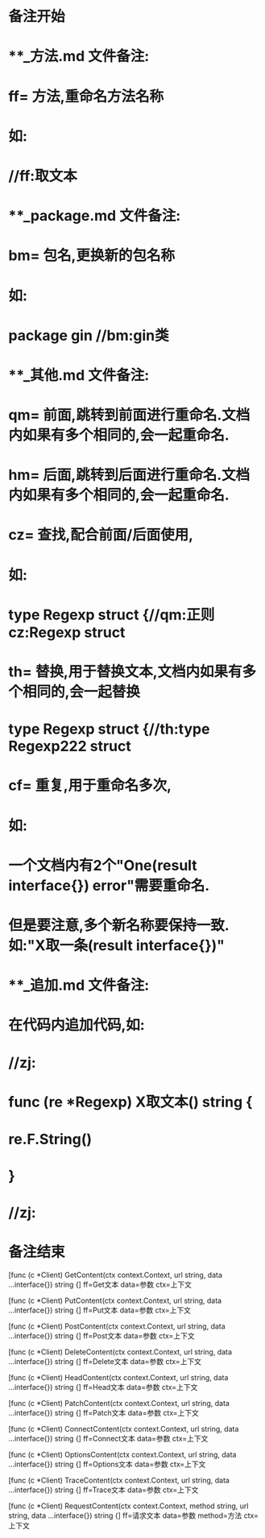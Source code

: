 # 备注开始
# **_方法.md 文件备注:
# ff= 方法,重命名方法名称
# 如:
# //ff:取文本

# **_package.md 文件备注:
# bm= 包名,更换新的包名称 
# 如: 
# package gin //bm:gin类

# **_其他.md 文件备注:
# qm= 前面,跳转到前面进行重命名.文档内如果有多个相同的,会一起重命名.
# hm= 后面,跳转到后面进行重命名.文档内如果有多个相同的,会一起重命名.
# cz= 查找,配合前面/后面使用,
# 如:
# type Regexp struct {//qm:正则 cz:Regexp struct
#
# th= 替换,用于替换文本,文档内如果有多个相同的,会一起替换
# type Regexp struct {//th:type Regexp222 struct
#
# cf= 重复,用于重命名多次,
# 如: 
# 一个文档内有2个"One(result interface{}) error"需要重命名.
# 但是要注意,多个新名称要保持一致. 如:"X取一条(result interface{})"

# **_追加.md 文件备注:
# 在代码内追加代码,如:
# //zj:
# func (re *Regexp) X取文本() string { 
#    re.F.String()
# }
# //zj:
# 备注结束

[func (c *Client) GetContent(ctx context.Context, url string, data ...interface{}) string {]
ff=Get文本
data=参数
ctx=上下文

[func (c *Client) PutContent(ctx context.Context, url string, data ...interface{}) string {]
ff=Put文本
data=参数
ctx=上下文

[func (c *Client) PostContent(ctx context.Context, url string, data ...interface{}) string {]
ff=Post文本
data=参数
ctx=上下文

[func (c *Client) DeleteContent(ctx context.Context, url string, data ...interface{}) string {]
ff=Delete文本
data=参数
ctx=上下文

[func (c *Client) HeadContent(ctx context.Context, url string, data ...interface{}) string {]
ff=Head文本
data=参数
ctx=上下文

[func (c *Client) PatchContent(ctx context.Context, url string, data ...interface{}) string {]
ff=Patch文本
data=参数
ctx=上下文

[func (c *Client) ConnectContent(ctx context.Context, url string, data ...interface{}) string {]
ff=Connect文本
data=参数
ctx=上下文

[func (c *Client) OptionsContent(ctx context.Context, url string, data ...interface{}) string {]
ff=Options文本
data=参数
ctx=上下文

[func (c *Client) TraceContent(ctx context.Context, url string, data ...interface{}) string {]
ff=Trace文本
data=参数
ctx=上下文

[func (c *Client) RequestContent(ctx context.Context, method string, url string, data ...interface{}) string {]
ff=请求文本
data=参数
method=方法
ctx=上下文

